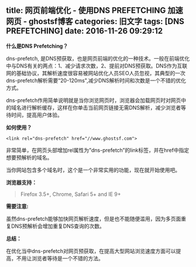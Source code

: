 title: 网页前端优化 - 使用DNS PREFETCHING 加速网页 - ghostsf博客
categories: 旧文字
tags: [DNS PREFETCHING]
date: 2016-11-26 09:29:12
---
**什么是DNS Prefetching？**

dns-prefetch, 是DNS预获取，也是网页前端的优化的一种技术。一般在前端优化中与DNS有关的两点：1、减少请求次数，2、提前对DNS预获取。DNS作为互联网的基础协议，其解析速度很容易被网站优化人员SEO人员忽视，其典型的一次dns-prefetch解析需要“20-120ms",减少DNS解析时间和次数是一个不错的优化方式。

dns-prefetch​作用简单说明就是当你浏览网页时，浏览器会加载网页时对网页中的域名进行解析缓存，这样在你单击当前网页链接无需DNS解析，减少浏览者等待时间，提高用户体验。

**如何使用？**

    <link rel="dns-prefetch" href="//www.ghostsf.com">

非常简单，在网页头部增加rel属性为”dns-prefetch”的link标签，并在href中指定想要预解析的域名。

当你网站包含多个域名时，这个是一个非常实用的功能，现在就开始使用吧。

**浏览器支持：**

> Firefox 3.5+, Chrome, Safari 5+ and IE 9+

**需要注意:**

虽然dns-prefetch能够加快网页解析速度，但是也不能随便滥用，因为多页面重复DNS预解析会增加重复DNS查询的次数。

**总结：**

在优化当中dns-prefetch对网页预获取，在提高大型网站浏览速度方面可以提高，不用让浏览者等待是一个不错的方法。
